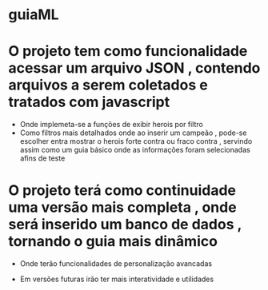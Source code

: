 # guiaML

# O projeto tem como funcionalidade acessar um arquivo JSON , contendo arquivos a serem coletados e tratados com javascript 
- Onde implemeta-se a funções de exibir herois por filtro 
- Como filtros mais detalhados onde ao inserir um campeão , pode-se escolher entra mostrar o herois forte contra ou fraco contra , servindo assim como um guia básico onde as informações foram selecionadas afins de teste
# O projeto terá como continuidade uma versão mais completa , onde será inserido um banco de dados , tornando o guia mais dinâmico 

- Onde terão funcionalidades de personalização avancadas

- Em versões futuras irão ter mais interatividade e utilidades
